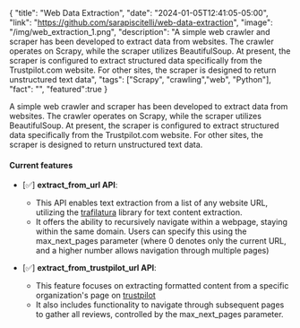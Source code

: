 {
  "title": "Web Data Extraction",
  "date": "2024-01-05T12:41:05-05:00",
  "link": "https://github.com/sarapiscitelli/web-data-extraction",
  "image": "/img/web_extraction_1.png",
  "description": "A simple web crawler and scraper has been developed to extract data from websites. The crawler operates on Scrapy, while the scraper utilizes BeautifulSoup. At present, the scraper is configured to extract structured data specifically from the Trustpilot.com website. For other sites, the scraper is designed to return unstructured text data",
  "tags": ["Scrapy", "crawling","web", "Python"],
  "fact": "",
  "featured":true
}

A simple web crawler and scraper has been developed to extract data from websites. The crawler operates on Scrapy, while the scraper utilizes BeautifulSoup. At present, the scraper is configured to extract structured data specifically from the Trustpilot.com website. For other sites, the scraper is designed to return unstructured text data.  

#### Current features
- [✅] **extract_from_url API**:
    - This API enables text extraction from a list of any website URL, utilizing the [trafilatura](https://trafilatura.readthedocs.io/en/latest/usage-python.html) library for text content extraction.
    - It offers the ability to recursively navigate within a webpage, staying within the same domain. Users can specify this using the max_next_pages parameter (where 0 denotes only the current URL, and a higher number allows navigation through multiple pages)

- [✅] **extract_from_trustpilot_url API**:
  - This feature focuses on extracting formatted content from a specific organization's page on [trustpilot](https://www.trustpilot.com)
  - It also includes functionality to navigate through subsequent pages to gather all reviews, controlled by the max_next_pages parameter.
